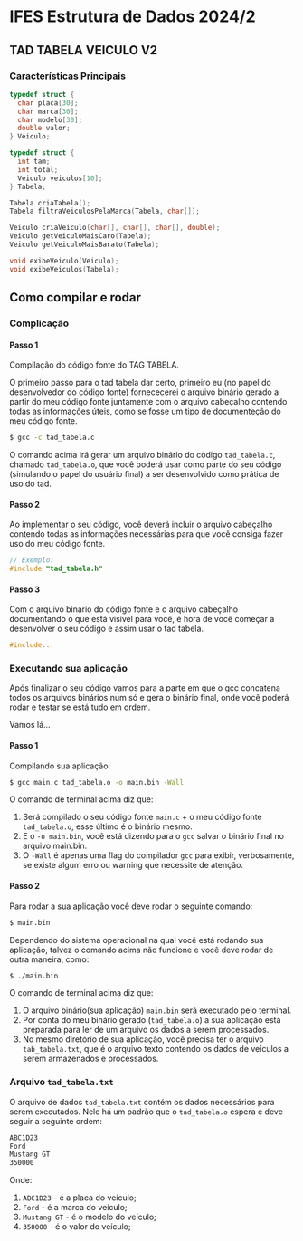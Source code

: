 # IFES Estrutura de Dados 2024/2
## TAD TABELA VEICULO V2
### Características Principais

```c
typedef struct {
  char placa[30];
  char marca[30];
  char modelo[30];
  double valor;
} Veiculo;

typedef struct {
  int tam;
  int total;
  Veiculo veiculos[10];
} Tabela;

Tabela criaTabela();
Tabela filtraVeiculosPelaMarca(Tabela, char[]);

Veiculo criaVeiculo(char[], char[], char[], double);
Veiculo getVeiculoMaisCaro(Tabela);
Veiculo getVeiculoMaisBarato(Tabela);

void exibeVeiculo(Veiculo);
void exibeVeiculos(Tabela);
```

## Como compilar e rodar
### Complicação
#### Passo 1

Compilação do código fonte do TAG TABELA.

O primeiro passo para o tad tabela dar certo, primeiro eu (no papel do desenvolvedor do código fonte) fornececerei o arquivo binário gerado a partir do meu código fonte juntamente com o arquivo cabeçalho contendo todas as informações úteis, como se fosse um tipo de documenteção do meu código fonte.

```bash
$ gcc -c tad_tabela.c
```

O comando acima irá gerar um arquivo binário do código `tad_tabela.c`, chamado `tad_tabela.o`, que você poderá usar como parte do seu código (simulando o papel do usuário final) a ser desenvolvido como prática de uso do tad.

#### Passo 2

Ao implementar o seu código, você deverá incluir o arquivo cabeçalho contendo todas as informações necessárias para que você consiga fazer uso do meu código fonte.

```c
// Exemplo:
#include "tad_tabela.h"
```

#### Passo 3

Com o arquivo binário do código fonte e o arquivo cabeçalho documentando o que está visível para você, é hora de você começar a desenvolver o seu código e assim usar o tad tabela.

```c
#include...
```

### Executando sua aplicação

Após finalizar o seu código vamos para a parte em que o gcc concatena todos os arquivos binários num só e gera o binário final, onde você poderá rodar e testar se está tudo em ordem.

Vamos lá...

#### Passo 1

Compilando sua aplicação:

```bash
$ gcc main.c tad_tabela.o -o main.bin -Wall
```

O comando de terminal acima diz que:

1. Será compilado o seu código fonte `main.c` + o meu código fonte `tad_tabela.o`, esse último é o binário mesmo.
2. E o `-o main.bin`, você está dizendo para o `gcc` salvar o binário final no arquivo main.bin.
3. O `-Wall` é apenas uma flag do compilador `gcc` para exibir, verbosamente, se existe algum erro ou warning que necessite de atenção.

#### Passo 2

Para rodar a sua aplicação você deve rodar o seguinte comando:

```bash
$ main.bin
```

Dependendo do sistema operacional na qual você está rodando sua aplicação, talvez o comando acima não funcione e você deve rodar de outra maneira, como:

```bash
$ ./main.bin
```

O comando de terminal acima diz que:

1. O arquivo binário(sua aplicação) `main.bin` será executado pelo terminal.
2. Por conta do meu binário gerado (`tad_tabela.o`) a sua aplicação está preparada para ler de um arquivo os dados a serem processados.
3. No mesmo diretório de sua aplicação, você precisa ter o arquivo `tab_tabela.txt`, que é o arquivo texto contendo os dados de veículos a serem armazenados e processados.

### Arquivo `tad_tabela.txt`

O arquivo de dados `tad_tabela.txt` contém os dados necessários para serem executados.
Nele há um padrão que o `tad_tabela.o` espera e deve seguir a seguinte ordem:

```txt
ABC1D23
Ford
Mustang GT
350000
```

Onde:
1. `ABC1D23` - é a placa do veículo;
2. `Ford` - é a marca do veículo;
3. `Mustang GT` - é o modelo do veículo;
4. `350000` - é o valor do veículo;
